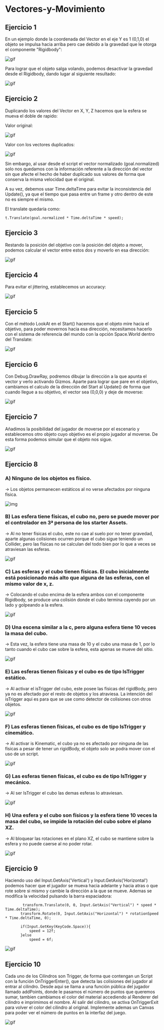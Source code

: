 # Vectores-y-Movimiento


## Ejercicio 1

En un ejemplo donde la coordenada del Vector en el eje Y es 1 (0,1,0) el objeto se impulsa hacia arriba pero cae debido a la gravedad que le otorga el componente "Rigidbody":

![gif](./GIF/conGravedad.gif)

Para lograr que el objeto salga volando, podemos desactivar la gravedad desde el Rigidbody, dando lugar al siguiente resultado:

![gif](./GIF/sinGravedad.gif)


## Ejercicio 2

Duplicando los valores del Vector en X, Y, Z hacemos que la esfera se mueva el doble de rapido:

Valor original:

![gif](./GIF/escalaNormal.gif)

Valor con los vectores duplicados:

![gif](./GIF/escalaDuplicada.gif)

Sin embargo, al usar desde el script el vector normalizado (goal.normalized) solo nos quedamos con la información referente a la dirección del vector sin que afecte el hecho de haber duplicado sus valores de forma que conserva la misma velocidad que el original.

 A su vez, debemos usar Time.deltaTime para evitar la inconsistencia del Update(), ya que el tiempo que pasa entre un frame y otro dentro de este no es siempre el mismo.
 
 El translate quedaría como:
 
 ```
 t.Translate(goal.normalized * Time.deltaTime * speed);
 ```
 
 ## Ejercicio 3
 
 Restando la posición del objetivo con la posición del objeto a mover, podemos calcular el vector entre estos dos y moverlo en esa dirección:
 
 ![gif](./GIF/Ej3.gif)
 
 ## Ejercicio 4
 
 Para evitar el jittering, establecemos un accuracy:
 
  ![gif](./GIF/Ej4.gif)
 
 ## Ejercicio 5
 
 Con el método LookAt en el Start() hacemos que el objeto mire hacia el objetivo, para poder movernos hacia esa dirección, necesitamos hacerlo con el sistema de referencia del mundo con la opción Space.World dentro del Translate:
 
  ![gif](./GIF/Ej5.gif)
 
 ## Ejercicio 6
 
 Con Debug.DrawRay, podremos dibujar la dirección a la que apunta el vector y verlo activando Gizmos. Aparte para lograr que pare en el objetivo, cambiamos el calculo de la dirección del Start al Update() de forma que cuando llegue a su objetivo, el vector sea (0,0,0) y deje de moverse:
 
  ![gif](./GIF/Ej6.gif)
 
 ## Ejercicio 7
 
 Añadimos la posibilidad del jugador de moverse por el escenario y establecemos otro objeto cuyo objetivo es el propio jugador al moverse. De esta forma podemos simular que el objeto nos sigue.
 
  ![gif](./GIF/Ej7.gif)
 
 ## Ejercicio 8
 
 ### A) Ninguno de los objetos es físico.
  -> Los objetos permanecen estáticos al no verse afectados por ninguna física.
 
 ![img](./img/A.PNG)
 
 ### B) Las esfera tiene físicas, el cubo no, pero se puede mover por el controlador en 3ª persona de los starter Assets.
  -> Al no tener físicas el cubo, este no cae al suelo por no tener gravedad, aparte algunas colisiones ocurren porque el cubo sigue teniendo un Collider, pero las físicas no se calculan del todo bien por lo que a veces se atraviesan las esferas.
 
 ![gif](./GIF/B.gif)
 
 ### C) Las esferas y el cubo tienen físicas. El cubo inicialmente está posicionado más alto que alguna de las esferas, con el mismo valor de x, z.
  -> Colocando el cubo encima de la esfera ambos con el componente Rigidbody, se produce una colisión donde el cubo termina cayendo por un lado y golpeando a la esfera.
 
 ![gif](./GIF/C.gif)
 
  ### D) Una escena similar a la c, pero alguna esfera tiene 10 veces la masa del cubo.
  -> Esta vez, la esfera tiene una masa de 10 y el cubo una masa de 1, por lo tanto cuando el cubo cae sobre la esfera, esta apenas se mueve del sitio.
 
 ![gif](./GIF/D.gif)
 
  ### E) Las esferas tienen físicas y el cubo es de tipo IsTrigger estático.
  -> Al activar el isTrigger del cubo, este posee las físicas del rigidBody, pero ya no es afectado por el resto de objetos y los atraviesa. La intención del isTrigger   aqui es para que se use como detector de colisiones con otros objetos.
 
 ![gif](./GIF/E.gif)
 
  ### F) Las esferas tienen físicas, el cubo es de tipo IsTrigger y cinemático.
  -> Al activar is Kinematic, el cubo ya no es afectado por ninguna de las físicas a pesar de tener un rigidBody, el objeto solo se podra mover con el uso de un      script.
 
 ![gif](./GIF/F.gif)
 
  ### G) Las esferas tienen físicas, el cubo es de tipo IsTrigger y mecánico.
  -> Al ser IsTrigger el cubo las demas esferas lo atraviesan.
 
 ![gif](./GIF/G.gif)
 
  ### H) Una esfera y el cubo son físicos y la esfera tiene 10 veces la masa del cubo, se impide la rotación del cubo sobre el plano XZ.
  -> Al bloquear las rotaciones en el plano XZ, el cubo se mantiene sobre la esfera y no puede caerse al no poder rotar.
 
 ![gif](./GIF/H.gif)
 
  ## Ejercicio 9
 
 Haciendo uso del Input.GetAxis('Vertical') y Input.GetAxis('Horizontal') podemos hacer que el jugador se mueva hacia adelante y hacia atras o que rote sobre si mismo y cambie la dirección a la que se mueve. Ademas se modifica la velocidad pulsando la barra espaciadora:
 
 ```
         transform.Translate(0, 0, Input.GetAxis("Vertical") * speed * Time.deltaTime);
        transform.Rotate(0, Input.GetAxis("Horizontal") * rotationSpeed * Time.deltaTime, 0);

        if(Input.GetKey(KeyCode.Space)){
            speed = 12f;
        }else
            speed = 6f;
 ```
 
  ![gif](./GIF/Ej9.gif)
  
   ## Ejercicio 10
 
 Cada uno de los Cilindros son Trigger, de forma que contengan un Script con la función OnTriggerEnter(), que detecta las colisiones del jugador al entrar al cilindro. Desde aqui se llama a una función pública del jugador llamado addPoints, donde le pasamos el número de puntos que queremos sumar, tambien cambiamos el color del material accediendo al Renderer del cilindro e imprimimos el nombre.
 Al salir del cilindro, se activa OnTriggerExit para volver el color del cilindro al original.
Implemente ademas un Canvas para poder ver el número de puntos en la interfaz del juego.
 
  ![gif](./GIF/Ej10.gif)
